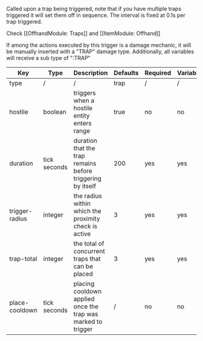 Called upon a trap being triggered, note that if you have multiple traps triggered it will set them off in sequence. The interval is fixed at 0.1s per trap triggered.

Check [[OffhandModule: Traps]] and [[ItemModule: Offhand]]

If among the actions executed by this trigger is a damage mechanic, it will be manually inserted with a "TRAP" damage type. Additionally, all variables will receive a sub type of ":TRAP"

| Key | Type | Description | Defaults | Required | Variable |
|-|-|-|-|-|-|
| type | / | / | trap | / | / |
| hostile | boolean | triggers when a hostile entity enters range | true | no | no |
| duration | tick seconds | duration that the trap remains before triggering by itself | 200 | yes | yes |
| trigger-radius | integer | the radius within which the proximity check is active | 3 | yes | yes |
| trap-total | integer | the total of concurrent traps that can be placed | 3 | yes | yes |
| place-cooldown | tick seconds | placing cooldown applied once the trap was marked to trigger | / | no | no |